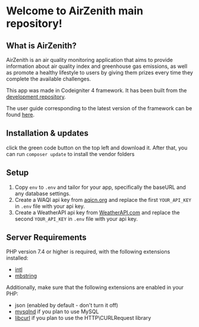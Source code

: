 # Welcome to AirZenith main repository!

## What is AirZenith?

AirZenith is an air quality monitoring application that aims to provide information about air quality index and greenhouse gas emissions, as well as promote a healthy lifestyle to users by giving them prizes every time they complete the available challenges.

This app was made in Codeigniter 4 framework.
It has been built from the
[development repository](https://github.com/codeigniter4/CodeIgniter4).

The user guide corresponding to the latest version of the framework can be found
[here](https://codeigniter4.github.io/userguide/).

## Installation & updates

click the green code button on the top left and download it.
After that, you can run `composer update` to install the vendor folders

## Setup

1.  Copy `env` to `.env` and tailor for your app, specifically the baseURL
and any database settings.
2. Create a WAQI api key from [aqicn.org](https://aqicn.org/data-platform/token/) and replace the first `YOUR_API_KEY` in `.env` file with your api key.
3. Create a WeatherAPI api key from [WeatherAPI.com](https://www.weatherapi.com/signup.aspx) and replace the second `YOUR_API_KEY` in `.env` file with your api key.

## Server Requirements

PHP version 7.4 or higher is required, with the following extensions installed:

- [intl](http://php.net/manual/en/intl.requirements.php)
- [mbstring](http://php.net/manual/en/mbstring.installation.php)

Additionally, make sure that the following extensions are enabled in your PHP:

- json (enabled by default - don't turn it off)
- [mysqlnd](http://php.net/manual/en/mysqlnd.install.php) if you plan to use MySQL
- [libcurl](http://php.net/manual/en/curl.requirements.php) if you plan to use the HTTP\CURLRequest library
